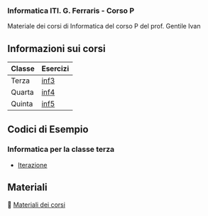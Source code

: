 ### Informatica ITI. G. Ferraris - Corso P
Materiale dei corsi di Informatica del corso P del prof. Gentile Ivan

## Informazioni sui corsi

| Classe    | Esercizi |
|--------   |----------|
| Terza     | [inf3](https://github.com/prof-gentile-i/inf3) |
| Quarta    | [inf4](https://github.com/prof-gentile-i/inf4) |
| Quinta    | [inf5](https://github.com/prof-gentile-i/inf5) |

## Codici di Esempio
### Informatica per la classe terza

- [Iterazione](https://github.com/prof-gentile-i/inf3/tree/23-24/Iterazione)

## Materiali

:blue_book: [Materiali dei corsi](https://github.com/prof-gentile-i/materiali)
